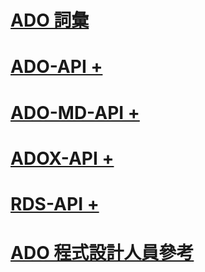 # [ADO 詞彙](ado-glossary.md)

# [ADO-API +](../../ado/reference/ado-api/ado-code-examples.md)
# [ADO-MD-API +](../../ado/reference/ado-md-api/ado-md-object-model.md)
# [ADOX-API +](../../ado/reference/adox-api/adox-object-model.md)
# [RDS-API +](../../ado/reference/rds-api/rds-api-reference.md)

# [ADO 程式設計人員參考](ado-programmer-s-reference.md)
